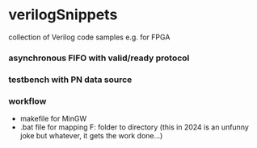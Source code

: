 # verilogSnippets
collection of Verilog code samples e.g. for FPGA

### asynchronous FIFO with valid/ready protocol

### testbench with PN data source

### workflow
- makefile for MinGW
- .bat file for mapping F: folder to directory (this in 2024 is an unfunny joke but whatever, it gets the work done...)